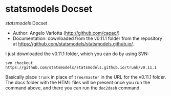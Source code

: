 statsmodels Docset
=======================

_statsmodels_ Docset


 - Author: Angelo Varlotta (http://github.com/capac/)
 - Documentation: downloaded from the v0.11.1 folder from the repository at https://github.com/statsmodels/statsmodels.github.io/.

I just downloaded the v0.11.1 folder, which you can do by using SVN:

```
svn checkout https://github.com/statsmodels/statsmodels.github.io/trunk/v0.11.1
```

Basically place `trunk` in place of `tree/master` in the URL for the v0.11.1 folder. The docs folder with the HTML files will be present once you run the command above, and there you can run the `doc2dash` command.
